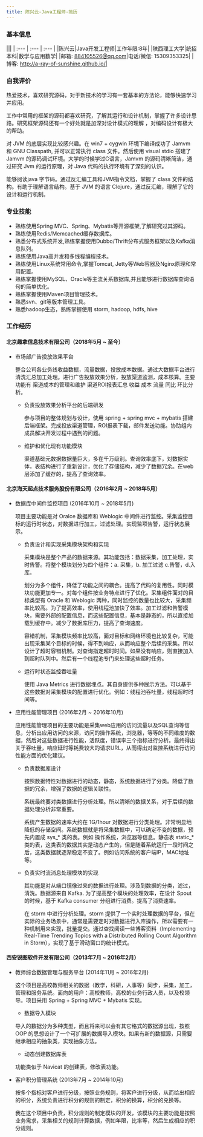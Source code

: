 ```yaml
---
title: 陈兴云-Java工程师-简历
---
```


### 基本信息
|||
| :--- | :--- | :--- |
|陈兴云|Java开发工程师|工作年限:8年|
|陕西理工大学|统招本科|数学与应用数学|
|邮箱: 884105526@qq.com|电话/微信: 15309353325|
|博客: http://a-ray-of-sunshine.github.io/|

### 自我评价

热爱技术，喜欢研究源码，对于新技术的学习有一套基本的方法论，能够快速学习并应用。

工作中常用的框架的源码都喜欢研究，了解其运行和设计机制，掌握了许多设计思路。研究框架源码还有一个好处就是加深对设计模式的理解 ，对编码设计有极大的帮助。

对 JVM 的底层实现比较感兴趣。在 win7 + cygwin 环境下编译成功了 Jamvm 和 GNU Classpath, 并可以正常执行 class 文件。然后使用 visual stdio 搭建了 Jamvm 的源码调试环境。大学的时候学过C语言，Jamvm 的源码清晰简洁，通过研究 Jvm 的运行原理，对 Java 代码的执行环境有了深刻的认识。

能够阅读java 字节码。通过反汇编工具和JVM指令文档，掌握了 class 文件的结构。有助于理解语言结构。基于 JVM 的语言 Clojure，通过反汇编，理解了它的设计和运行机制。

### 专业技能

* 熟练使用Spring MVC、Spring、Mybatis等开源框架,了解研究过其源码。
* 熟练使用Redis/Memcached缓存数据库。
* 熟悉分布式系统开发,熟练掌握使用Dubbo/Thrift分布式服务框架以及Kafka消息队列。
* 熟练使用Java高并发和多线程编程技术。
* 熟练使用Linux系统常用命令,掌握Tomcat, Jetty等Web容器及Nginx原理和常用配置。
* 熟练掌握使用MySQL、Oracle等主流关系数据库,并且能够进行数据库查询语句的简单优化。
* 熟练掌握使用Maven项目管理技术。
* 熟悉svn、git等版本管理工具。
* 熟悉hadoop生态，熟练掌握使用 storm, hadoop, hdfs, hive

### 工作经历

#### 北京趣拿信息技术有限公司（2018年5月 ~ 至今）

* 市场部广告投放效果平台

	整合公司各业务线收益数据，流量数据，投放成本数据。通过大数据平台进行清洗汇总加工处理。进行广告投放效果分析，投放渠道监测，成本核算。主要功能有 渠道成本的管理和维护 渠道ROI报表汇总 收益 成本 流量 同比 环比分析。

	* 负责投放效果分析平台的后端研发
	
		参与项目的整体规划与设计，使用 spring + spring mvc + mybatis 搭建后端框架。完成投放渠道管理，ROI报表下载，邮件发送功能。协助组内成员解决开发过程中遇到的问题。
    
    * 维护和优化现有功能模块
    
		渠道基础元数据数据量巨大，多在千万级别。查询效率底下，对数据实体，表结构进行了重新设计，优化了存储结构，减少了数据冗余。在web层添加了缓存的，提高了查询效率。

#### 北京海天起点技术服务股份有限公司（2016年2月 ~ 2018年5月）

* 数据库中间件监控项目 (2016年10月 ~  2018年5月)

	项目主要功能是对 Oralce 数据库和 Weblogic 中间件进行监控。采集监控目标的运行时状态，对数据进行加工，过滤处理。实现监项告警，运行状态展示。

    * 负责设计和实现采集模块架构和实现

		采集模块是整个产品的数据来源。其功能包括：数据采集，加工处理，实时告警。将整个模块划分为四个组件：a. 采集，b. 加工过滤 c.告警，d.入库。
    
    	划分为多个组件，降低了功能之间的耦合。提高了代码的复用性。同时模块功能更加专一。对每个组件按业务特点进行了优化。采集组件面对的目标类型有 Oracle 和 Weblogic 两种，同时监控的数量也比较大，采集频率比较高。为了提高效率，使用线程池加快了效率。加工过滤和告警模块，需要外部的配置信息，而这些配置信息，基本是静态的，所以直接加载到缓存中。减少了数据库压力，提高了查询速度。
        
        容错机制，采集模块频率比较高，面对目标和网络环境也比较复杂，可能出现采集某个目标的时候，得不到响应，从而响应整个后续的采集。所以设计了超时容错机制。对查询指定超时时间。如果没有响应，则直接加入到超时队列中。然后有一个线程池专门来处理这些超时任务。

    * 运行时状态监控吞吐量

		使用 Java Metrics 进行数据埋点。其自身提供多种展示方法。可以基于这些数据对采集模块的配置进行优化。例如：线程池吞吐量，线程超时时间等。
    
* 应用性能管理项目 (2016年2月 ~ 2016年10月)

	应用性能管理项目的主要功能是采集web应用的访问流量以及SQL查询等信息，分析出应用访问的来源，访问的操作系统，浏览器，等等的不同维度的数据，然后对这些数据进行性能，活跃度，错误率三个指标进行分析。最终得出关于吞吐量，响应延时等耗费较大的请求URL，从而得出对监控系统进行访问性能方面的优化建议。
    
     * 负责数据库设计

		按照数据特性对数据进行的动态，静态，系统数据进行了分类。降低了数据的冗余，增强了数据的逻辑关联性。
                    
		系统最终要对类数据进行分析处理。所以清晰的数据关系，对于后续的数据处理分析非常重要。
                    
		系统产生数据的速率大约在 1G/1hour  对数据进行分类处理。非常明显地降低的存储空间。系统数据就是将采集数据中，可以确定不变的数据，预先内置成 sys_* 类的表。例如 操作系统，浏览器等信息。静态表 static_* 类的表，这类表的数据其实是动态产生的，但是随着系统运行一段时间之后，这类数据就逐渐稳定不变了。例如访问系统的客户端IP，MAC地址等。
    
     * 负责实时流消息处理模块的实现

		其功能是对从端口镜像过来的数据进行处理。涉及到数据的分类，滤过，清洗。数据源来自 Kafka. 为了提高整个模块的处理效率，在设计 Spout 的时候，基于 Kafka consumer 分组进行消费。提高了消费速率。
                
		在 storm 中进行分析处理。storm 提供了一个实时处理数据的平台，但在实际的业务场景中，通常是需要定时对数据进行入库操作，所以需要有一种机制用来实现，批量提交。通过查找阅读一些博客资料（Implementing Real-Time Trending Topics with a Distributed Rolling Count Algorithm in Storm），实现了基于滑动窗口的统计模式。

#### 西安锐图软件开发有限公司（2013年7月 ~ 2016年2月）

* 教师综合数据管理与服务平台 (2014年11月 ~ 2016年2月)

	这个项目是高校教师相关的数据（教学，科研，人事等）同步，采集，加工，管理和服务系统。面向的用户：高校教师，高校的业务行政人员，以及校领导。项目采用 Spring + Spring MVC + Mybatis 实现。
	
	* 数据导入模块

	导入的数据分为多种类型，而且将来可以会有其它格式的数据源出现，按照 OOP 的思想设计了一个可扩展的数据导入模块。如果有新的数据源，只需要继承相应的抽象类，实现抽象方法。

   	* 动态创建数据库表

	功能类似于 Navicat 的创建表，修改表功能。
	
* 客户积分管理系统 (2013年7月 ~ 2014年10月)

	按多个指标对客户进行分级，按照业务规则，将客户进行分级，从而给出相应的积分，系统负责进行积分的规则的制定，积分的换算，积分的兑换等。
    
    我在这个项目中负责，积分规则的制定模块的开发，该模块的主要功能是按照业务需求，采集相关的规则计算数据，例如年限，比率等，然后生成相应的积分规则。

